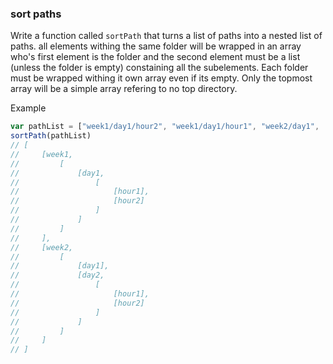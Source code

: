 ### sort paths

Write a function called ```sortPath``` that turns a list of paths into a nested list of paths. all elements withing the same folder will be wrapped in an array who's first element is the folder and the second element must be a list (unless the folder is empty) constaining all the subelements. Each folder must be wrapped withing it own array even if its empty. Only the topmost array will be a simple array refering to no top directory.

Example

```jsx
var pathList = ["week1/day1/hour2", "week1/day1/hour1", "week2/day1",  "week2/day2/hour1", "week2/day2/hour2"]
sortPath(pathList)
// [
//     [week1,
//         [
//             [day1,
//                 [
//                     [hour1],
//                     [hour2]
//                 ]
//             ]
//         ]
//     ],
//     [week2,
//         [
//             [day1],
//             [day2,
//                 [
//                     [hour1],
//                     [hour2]
//                 ]
//             ]
//         ]
//     ]
// ]

```